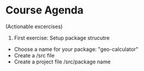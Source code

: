 # Course Agenda

(Actionable excercises)

1. First exercise: Setup package strucutre

- Choose a name for your package: "geo-calculator"
- Create a /src file
- Create a project file /src/package name
